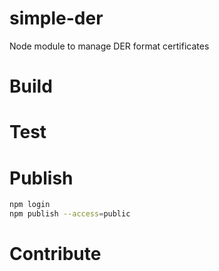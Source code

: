 # simple-der

Node module to manage DER format certificates

# Build

# Test

# Publish

```sh
npm login
npm publish --access=public
```

# Contribute
